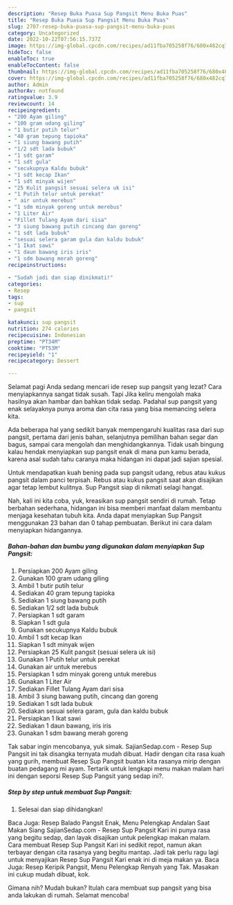 ```yaml
---
description: "Resep Buka Puasa Sup Pangsit Menu Buka Puas"
title: "Resep Buka Puasa Sup Pangsit Menu Buka Puas"
slug: 2707-resep-buka-puasa-sup-pangsit-menu-buka-puas
category: Uncategorized
date: 2022-10-22T07:56:15.737Z
image: https://img-global.cpcdn.com/recipes/ad11fba705258f76/680x482cq70/sup-pangsit-foto-resep-utama.jpg
hideToc: false
enableToc: true
enableTocContent: false
thumbnail: https://img-global.cpcdn.com/recipes/ad11fba705258f76/680x482cq70/sup-pangsit-foto-resep-utama.jpg
cover: https://img-global.cpcdn.com/recipes/ad11fba705258f76/680x482cq70/sup-pangsit-foto-resep-utama.jpg
author: Admin
authorAv: notfound
ratingvalue: 3.9
reviewcount: 14
recipeingredient:
- "200 Ayam giling"
- "100 gram udang giling"
- "1 butir putih telur"
- "40 gram tepung tapioka"
- "1 siung bawang putih"
- "1/2 sdt lada bubuk"
- "1 sdt garam"
- "1 sdt gula"
- "secukupnya Kaldu bubuk"
- "1 sdt kecap Ikan"
- "1 sdt minyak wijen"
- "25 Kulit pangsit sesuai selera uk isi"
- "1 Putih telur untuk perekat"
- " air untuk merebus"
- "1 sdm minyak goreng untuk merebus"
- "1 Liter Air"
- "Fillet Tulang Ayam dari sisa"
- "3 siung bawang putih cincang dan goreng"
- "1 sdt lada bubuk"
- "sesuai selera garam gula dan kaldu bubuk"
- "1 Ikat sawi"
- "1 daun bawang iris iris"
- "1 sdm bawang merah goreng"
recipeinstructions:

- "Sudah jadi dan siap dinikmati!"
categories:
- Resep
tags:
- sup
- pangsit

katakunci: sup pangsit 
nutrition: 274 calories
recipecuisine: Indonesian
preptime: "PT34M"
cooktime: "PT53M"
recipeyield: "1"
recipecategory: Dessert

---
```



Selamat pagi Anda sedang mencari ide resep sup pangsit yang lezat? Cara menyiapkannya sangat tidak susah. Tapi Jika keliru mengolah maka hasilnya akan hambar dan bahkan tidak sedap. Padahal sup pangsit yang enak selayaknya punya aroma dan cita rasa yang bisa memancing selera kita.


Ada beberapa hal yang sedikit banyak mempengaruhi kualitas rasa dari sup pangsit, pertama dari jenis bahan, selanjutnya pemilihan bahan segar dan bagus, sampai cara mengolah dan menghidangkannya. Tidak usah bingung kalau hendak menyiapkan sup pangsit enak di mana pun kamu berada, karena asal sudah tahu caranya maka hidangan ini dapat jadi sajian spesial.

Untuk mendapatkan kuah bening pada sup pangsit udang, rebus atau kukus pangsit dalam panci terpisah. Rebus atau kukus pangsit saat akan disajikan agar tetap lembut kulitnya. Sup Pangsit siap di nikmati selagi hangat.


Nah, kali ini kita coba, yuk, kreasikan sup pangsit sendiri di rumah. Tetap berbahan sederhana, hidangan ini bisa memberi manfaat dalam membantu menjaga kesehatan tubuh kita. Anda dapat menyiapkan Sup Pangsit menggunakan 23 bahan dan 0 tahap pembuatan. Berikut ini cara dalam menyiapkan hidangannya.

<!--inarticleads1-->

##### Bahan-bahan dan bumbu yang digunakan dalam menyiapkan Sup Pangsit:

1. Persiapkan 200 Ayam giling
1. Gunakan 100 gram udang giling
1. Ambil 1 butir putih telur
1. Sediakan 40 gram tepung tapioka
1. Sediakan 1 siung bawang putih
1. Sediakan 1/2 sdt lada bubuk
1. Persiapkan 1 sdt garam
1. Siapkan 1 sdt gula
1. Gunakan secukupnya Kaldu bubuk
1. Ambil 1 sdt kecap Ikan
1. Siapkan 1 sdt minyak wijen
1. Persiapkan 25 Kulit pangsit (sesuai selera uk isi)
1. Gunakan 1 Putih telur untuk perekat
1. Gunakan  air untuk merebus
1. Persiapkan 1 sdm minyak goreng untuk merebus
1. Gunakan 1 Liter Air
1. Sediakan Fillet Tulang Ayam dari sisa
1. Ambil 3 siung bawang putih, cincang dan goreng
1. Sediakan 1 sdt lada bubuk
1. Sediakan sesuai selera garam, gula dan kaldu bubuk
1. Persiapkan 1 Ikat sawi
1. Sediakan 1 daun bawang, iris iris
1. Gunakan 1 sdm bawang merah goreng


Tak sabar ingin mencobanya, yuk simak. SajianSedap.com - Resep Sup Pangsit ini tak disangka ternyata mudah dibuat. Hadir dengan cita rasa kuah yang gurih, membuat Resep Sup Pangsit buatan kita rasanya mirip dengan buatan pedagang mi ayam. Tertarik untuk lengkapi menu makan malam hari ini dengan seporsi Resep Sup Pangsit yang sedap ini?. 

<!--inarticleads2-->

##### Step by step untuk membuat Sup Pangsit:


1. Selesai dan siap dihidangkan!

Baca Juga: Resep Balado Pangsit Enak, Menu Pelengkap Andalan Saat Makan Siang SajianSedap.com - Resep Sup Pangsit Kari ini punya rasa yang begitu sedap, dan layak disajikan untuk pelengkap makan malam. Cara membuat Resep Sup Pangsit Kari ini sedikit repot, namun akan terbayar dengan cita rasanya yang begitu mantap. Jadi tak perlu ragu lagi untuk menyajikan Resep Sup Pangsit Kari enak ini di meja makan ya. Baca Juga: Resep Keripik Pangsit, Menu Pelengkap Renyah yang Tak. Masakan ini cukup mudah dibuat, kok. 

Gimana nih? Mudah bukan? Itulah cara membuat sup pangsit yang bisa anda lakukan di rumah. Selamat mencoba!
